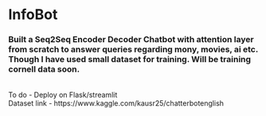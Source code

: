 # InfoBot<br>
### Built a Seq2Seq Encoder Decoder Chatbot with attention layer from scratch to answer queries regarding mony, movies, ai etc. Though I have used small dataset for training. Will be training cornell data soon.
<br>
To do -  Deploy on Flask/streamlit<br>
Dataset link  - https://www.kaggle.com/kausr25/chatterbotenglish
